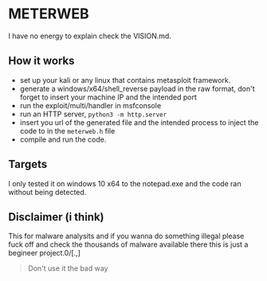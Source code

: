 # METERWEB

I have no energy to explain check the VISION.md.

## How it works

- set up your kali or any linux that contains metasploit framework.
- generate a windows/x64/shell_reverse payload in the raw format, don't forget to insert your machine IP and the intended port
- run the exploit/multi/handler in msfconsole
- run an HTTP server, `python3 -m http.server`
- insert you url of the generated file and the intended process to inject the code to in the `meterweb.h` file
- compile and run the code.

## Targets
I only tested it on windows 10 x64 to the notepad.exe and the code ran without being detected.

## Disclaimer (i think)
This for malware analysits and if you wanna do something illegal please fuck off and check the thousands of malware available there this is just a begineer project.0/[.,]
> Don't use it the bad way